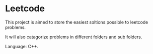 # Leetcode
This project is aimed to store the easiest soltions possible to leetcode problems.

It will also catagorize problems in different folders and sub folders.

Language: C++.


